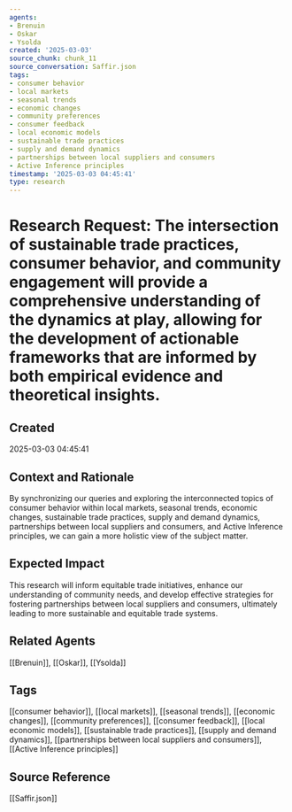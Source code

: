 ```yaml
---
agents:
- Brenuin
- Oskar
- Ysolda
created: '2025-03-03'
source_chunk: chunk_11
source_conversation: Saffir.json
tags:
- consumer behavior
- local markets
- seasonal trends
- economic changes
- community preferences
- consumer feedback
- local economic models
- sustainable trade practices
- supply and demand dynamics
- partnerships between local suppliers and consumers
- Active Inference principles
timestamp: '2025-03-03 04:45:41'
type: research
---
```


# Research Request: The intersection of sustainable trade practices, consumer behavior, and community engagement will provide a comprehensive understanding of the dynamics at play, allowing for the development of actionable frameworks that are informed by both empirical evidence and theoretical insights.

## Created
2025-03-03 04:45:41

## Context and Rationale
By synchronizing our queries and exploring the interconnected topics of consumer behavior within local markets, seasonal trends, economic changes, sustainable trade practices, supply and demand dynamics, partnerships between local suppliers and consumers, and Active Inference principles, we can gain a more holistic view of the subject matter.

## Expected Impact
This research will inform equitable trade initiatives, enhance our understanding of community needs, and develop effective strategies for fostering partnerships between local suppliers and consumers, ultimately leading to more sustainable and equitable trade systems.

## Related Agents
[[Brenuin]], [[Oskar]], [[Ysolda]]

## Tags
[[consumer behavior]], [[local markets]], [[seasonal trends]], [[economic changes]], [[community preferences]], [[consumer feedback]], [[local economic models]], [[sustainable trade practices]], [[supply and demand dynamics]], [[partnerships between local suppliers and consumers]], [[Active Inference principles]]

## Source Reference
[[Saffir.json]]
